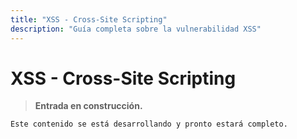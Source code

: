 ```yaml
---
title: "XSS - Cross-Site Scripting"
description: "Guía completa sobre la vulnerabilidad XSS"
---
```


# XSS - Cross-Site Scripting

> **Entrada en construcción.**  
```bash
Este contenido se está desarrollando y pronto estará completo.
```